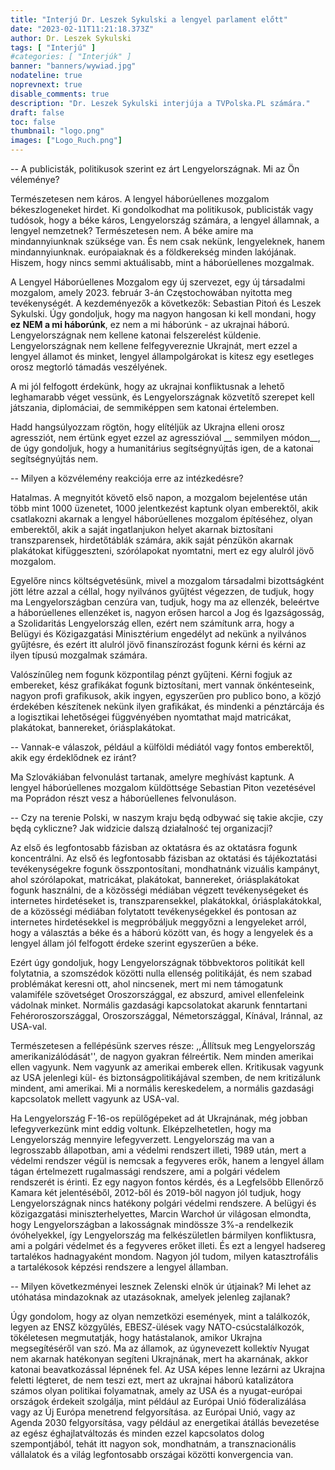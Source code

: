 ```yaml
---
title: "Interjú Dr. Leszek Sykulski a lengyel parlament előtt"
date: "2023-02-11T11:21:18.373Z"
author: Dr. Leszek Sykulski
tags: [ "Interjú" ]
#categories: [ "Interjúk" ]
banner: "banners/wywiad.jpg"
nodateline: true
noprevnext: true
disable_comments: true
description: "Dr. Leszek Sykulski interjúja a TVPolska.PL számára."
draft: false
toc: false
thumbnail: "logo.png"
images: ["Logo_Ruch.png"]
---
```


-- A publicisták, politikusok szerint ez árt Lengyelországnak. Mi az Ön véleménye?


Természetesen nem káros.
A lengyel háborúellenes mozgalom békeszlogeneket hirdet. Ki gondolkodhat ma politikusok, publicisták vagy tudósok, hogy a béke káros, Lengyelország számára, a lengyel államnak, a lengyel nemzetnek? Természetesen nem. A béke amire ma mindannyiunknak szüksége van. És nem csak nekünk, lengyeleknek, hanem mindannyiunknak. európaiaknak és a földkerekség minden lakójának. Hiszem, hogy nincs semmi aktuálisabb, mint a háborúellenes mozgalmak.


A Lengyel Háborúellenes Mozgalom egy új szervezet, egy új társadalmi mozgalom, amely 2023. február 3-án Częstochowában nyitotta meg tevékenységét. A kezdeményezők a következők: Sebastian Pitoń és Leszek Sykulski. Úgy gondoljuk, hogy ma nagyon hangosan ki kell mondani, hogy __ez NEM a mi háborúnk__, ez nem a mi háborúnk - az ukrajnai háború. Lengyelországnak nem kellene katonai felszerelést küldenie. Lengyelországnak nem kellene felfegyvereznie Ukrajnát, mert ezzel a lengyel államot és minket, lengyel állampolgárokat is kitesz egy esetleges orosz megtorló támadás veszélyének.


A mi jól felfogott érdekünk, hogy az ukrajnai konfliktusnak a lehető leghamarabb véget vessünk, és Lengyelországnak közvetítő szerepet kell játszania, diplomáciai, de semmiképpen sem katonai értelemben.


Hadd hangsúlyozzam rögtön, hogy elítéljük az Ukrajna elleni orosz agressziót, nem értünk egyet ezzel az agresszióval __ semmilyen módon__, de úgy gondoljuk, hogy a humanitárius segítségnyújtás igen, de a katonai segítségnyújtás nem.


-- Milyen a közvélemény reakciója erre az intézkedésre?


Hatalmas. A megnyitót követő első napon, a mozgalom bejelentése után több mint 1000 üzenetet, 1000 jelentkezést kaptunk olyan emberektől, akik csatlakozni akarnak a lengyel háborúellenes mozgalom építéséhez, olyan emberektől, akik a saját ingatlanjukon helyet akarnak biztosítani transzparensek, hirdetőtáblák számára, akik saját pénzükön akarnak plakátokat kifüggeszteni, szórólapokat nyomtatni, mert ez egy alulról jövő mozgalom.


Egyelőre nincs költségvetésünk, mivel a mozgalom társadalmi bizottságként jött létre azzal a céllal, hogy nyilvános gyűjtést végezzen, de tudjuk, hogy ma Lengyelországban cenzúra van, tudjuk, hogy ma az ellenzék, beleértve a háborúellenes ellenzéket is, nagyon erősen harcol a Jog és Igazságosság, a Szolidaritás Lengyelország ellen, ezért nem számítunk arra, hogy a Belügyi és Közigazgatási Minisztérium engedélyt ad nekünk a nyilvános gyűjtésre, és ezért itt alulról jövő finanszírozást fogunk kérni és kérni az ilyen típusú mozgalmak számára.


Valószínűleg nem fogunk központilag pénzt gyűjteni. Kérni fogjuk az embereket, kész grafikákat fogunk biztosítani, mert vannak önkénteseink, nagyon profi grafikusok, akik ingyen, egyszerűen pro publico bono, a közjó érdekében készítenek nekünk ilyen grafikákat, és mindenki a pénztárcája és a logisztikai lehetőségei függvényében nyomtathat majd matricákat, plakátokat, bannereket, óriásplakátokat.


-- Vannak-e válaszok, például a külföldi médiától vagy fontos emberektől, akik egy érdeklődnek ez iránt?


Ma Szlovákiában felvonulást tartanak, amelyre meghívást kaptunk. A lengyel háborúellenes mozgalom küldöttsége Sebastian Piton vezetésével ma Poprádon részt vesz a háborúellenes felvonuláson.


-- Czy na terenie Polski, w naszym kraju będą odbywać się takie akcjie, czy będą cykliczne? Jak widzicie dalszą działalność tej organizacji?


Az első és legfontosabb fázisban az oktatásra és az oktatásra fogunk koncentrálni. Az első és legfontosabb fázisban az oktatási és tájékoztatási tevékenységekre fogunk összpontosítani, mondhatnánk vizuális kampányt, ahol szórólapokat, matricákat, plakátokat, bannereket, óriásplakátokat fogunk használni, de a közösségi médiában végzett tevékenységeket és internetes hirdetéseket is,
transzparensekkel, plakátokkal, óriásplakátokkal, de a közösségi médiában folytatott tevékenységekkel és pontosan az internetes hirdetésekkel is megpróbáljuk meggyőzni a lengyeleket arról, hogy a választás a béke és a háború között van, és hogy a lengyelek és a lengyel állam jól felfogott érdeke szerint egyszerűen a béke.


Ezért úgy gondoljuk, hogy Lengyelországnak többvektoros politikát kell folytatnia, a szomszédok közötti nulla ellenség politikáját, és nem szabad problémákat keresni ott, ahol nincsenek, mert mi nem támogatunk valamiféle szövetséget Oroszországgal, ez abszurd, amivel ellenfeleink vádolnak minket. Normális gazdasági kapcsolatokat akarunk fenntartani Fehéroroszországgal, Oroszországgal, Németországgal, Kínával, Iránnal, az USA-val.


Természetesen a fellépésünk szerves része: ,,Állítsuk meg Lengyelország amerikanizálódását'', de nagyon gyakran félreértik. Nem minden amerikai ellen vagyunk. Nem vagyunk az amerikai emberek ellen. Kritikusak vagyunk az USA jelenlegi kül- és biztonságpolitikájával szemben, de nem kritizálunk mindent, ami amerikai. Mi a normális kereskedelem, a normális gazdasági kapcsolatok mellett vagyunk az USA-val.


Ha Lengyelország F-16-os repülőgépeket ad át Ukrajnának, még jobban lefegyverkezünk mint eddig voltunk. Elképzelhetetlen, hogy ma Lengyelország mennyire lefegyverzett. Lengyelország ma van a legrosszabb állapotban, ami a védelmi rendszert illeti, 1989 után, mert a védelmi rendszer végül is nemcsak a fegyveres erők, hanem a lengyel állam tágan értelmezett rugalmassági rendszere, ami a polgári védelem rendszerét is érinti. Ez egy nagyon fontos kérdés, és a Legfelsőbb Ellenőrző Kamara két jelentéséből, 2012-ből és 2019-ből nagyon jól tudjuk, hogy Lengyelországnak nincs hatékony polgári védelmi rendszere. A belügyi és közigazgatási miniszterhelyettes, Marcin Warchoł úr világosan elmondta, hogy Lengyelországban a lakosságnak mindössze 3%-a rendelkezik óvóhelyekkel, így Lengyelország ma felkészületlen bármilyen konfliktusra, ami a polgári védelmet és a fegyveres erőket illeti. És ezt a lengyel hadsereg tartalékos hadnagyaként mondom. Nagyon jól tudom, milyen katasztrofális a tartalékosok képzési rendszere a lengyel államban.


-- Milyen következményei lesznek Zelenski elnök úr útjainak? Mi lehet az utóhatása mindazoknak az utazásoknak, amelyek jelenleg zajlanak?


Úgy gondolom, hogy az olyan nemzetközi események, mint a találkozók, legyen az ENSZ közgyűlés, EBESZ-ülések vagy NATO-csúcstalálkozók, tökéletesen megmutatják, hogy hatástalanok, amikor Ukrajna megsegítéséről van szó. Ma az államok, az úgynevezett kollektív Nyugat nem akarnak hatékonyan segíteni Ukrajnának, mert ha akarnának, akkor katonai beavatkozással lépnének fel. Az USA képes lenne lezárni az Ukrajna feletti légteret, de nem teszi ezt, mert az ukrajnai háború katalizátora számos olyan politikai folyamatnak, amely az USA és a nyugat-európai országok érdekeit szolgálja, mint például az Európai Unió föderalizálása vagy az Új Európa menetrend felgyorsítása. az Európai Unió, vagy az Agenda 2030 felgyorsítása, vagy például az energetikai átállás bevezetése az egész éghajlatváltozás és minden ezzel kapcsolatos dolog szempontjából, tehát itt nagyon sok, mondhatnám, a transznacionális vállalatok és a világ legfontosabb országai közötti konvergencia van.
